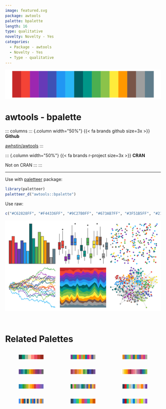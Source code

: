```yaml
---
image: featured.svg
package: awtools
palette: bpalette
length: 16
type: qualitative
novelty: Novelty - Yes
categories:
  - Package - awtools
  - Novelty - Yes
  - Type - qualitative
---
```


![](featured.svg)

# awtools - bpalette 

::: columns
::: {.column width="50%"}
{{< fa brands github size=3x >}}
**Github**

[awhstin/awtools](https://github.com/awhstin/awtools)
:::

::: {.column width="50%"}
{{< fa brands r-project size=3x >}}
**CRAN**

Not on CRAN
:::
:::

<hr> 

Use with [paletteer](https://emilhvitfeldt.github.io/paletteer/) package:

```r
library(paletteer)
paletteer_d("awtools::bpalette")
```

Use raw:

```r
c("#C62828FF", "#F44336FF", "#9C27B0FF", "#673AB7FF", "#3F51B5FF", "#2196F3FF", "#29B6F6FF", "#006064FF", "#009688FF", "#4CAF50FF", "#8BC34AFF", "#FFEB3BFF", "#FF9800FF", "#795548FF", "#9E9E9EFF", "#607D8BFF")
``` 

![](examples.svg) 

<br>

# Related Palettes

<div class="list" style="display: grid; grid-template-columns: auto auto auto;"> <figure class="figure">
<a href="../../awtools/a_palette/"> <img src="../../awtools/a_palette/featured.svg" style="width: 100%;" class="figure-img"></a>
</figure> <figure class="figure">
<a href="../../rcartocolor/Bold/"> <img src="../../rcartocolor/Bold/featured.svg" style="width: 100%;" class="figure-img"></a>
</figure> <figure class="figure">
<a href="../../rcartocolor/Vivid/"> <img src="../../rcartocolor/Vivid/featured.svg" style="width: 100%;" class="figure-img"></a>
</figure> <figure class="figure">
<a href="../../rcartocolor/Prism/"> <img src="../../rcartocolor/Prism/featured.svg" style="width: 100%;" class="figure-img"></a>
</figure> <figure class="figure">
<a href="../../DresdenColor/paired/"> <img src="../../DresdenColor/paired/featured.svg" style="width: 100%;" class="figure-img"></a>
</figure> <figure class="figure">
<a href="../../MetBrewer/Signac/"> <img src="../../MetBrewer/Signac/featured.svg" style="width: 100%;" class="figure-img"></a>
</figure> <figure class="figure">
<a href="../../ggthemes/Classic_Cyclic/"> <img src="../../ggthemes/Classic_Cyclic/featured.svg" style="width: 100%;" class="figure-img"></a>
</figure> <figure class="figure">
<a href="../../yarrr/info2/"> <img src="../../yarrr/info2/featured.svg" style="width: 100%;" class="figure-img"></a>
</figure> <figure class="figure">
<a href="../../tidyquant/tq_light/"> <img src="../../tidyquant/tq_light/featured.svg" style="width: 100%;" class="figure-img"></a>
</figure> <figure class="figure">
<a href="../../miscpalettes/brightPastel/"> <img src="../../miscpalettes/brightPastel/featured.svg" style="width: 100%;" class="figure-img"></a>
</figure> <figure class="figure">
<a href="../../ggthemr/flat/"> <img src="../../ggthemr/flat/featured.svg" style="width: 100%;" class="figure-img"></a>
</figure> <figure class="figure">
<a href="../../tidyquant/tq_dark/"> <img src="../../tidyquant/tq_dark/featured.svg" style="width: 100%;" class="figure-img"></a>
</figure> 
</div>
